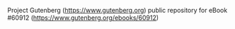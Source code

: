 Project Gutenberg (https://www.gutenberg.org) public repository for eBook #60912 (https://www.gutenberg.org/ebooks/60912)
